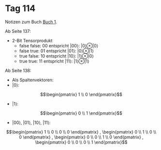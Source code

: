 # Tag 114

Notizen zum Buch [Buch 1](../Buch1.md).

Ab Seite 137:
* 2-Bit Tensorprodukt
  - false false: $00$ entspricht $|00\rangle$: $|0\rangle \otimes |0\rangle$
  - false true: $01$ entspricht $|01\rangle$: $|0\rangle \otimes |1\rangle$
  - true false: $10$ entspricht $|10\rangle$: $|1\rangle \otimes |0\rangle$
  - true true: $11$ entspricht $|11\rangle$: $|1\rangle \otimes |1\rangle$

Ab Seite 138:
* Als Spaltenvektoren:
* $|0\rangle$:
```math
\begin{pmatrix}
1 \\
0
\end{pmatrix}
```
* $|1\rangle$:
```math
\begin{pmatrix}
0 \\
1
\end{pmatrix}
```
* $|00\rangle$, $|01\rangle$, $|10\rangle$, $|11\rangle$:
```math
\begin{pmatrix}
1 \\
0 \\
0 \\
0
\end{pmatrix}
,
\begin{pmatrix}
0 \\
1 \\
0 \\
0
\end{pmatrix}
,
\begin{pmatrix}
0 \\
0 \\
1 \\
0
\end{pmatrix}
,
\begin{pmatrix}
0 \\
0 \\
0 \\
1
\end{pmatrix}
```
